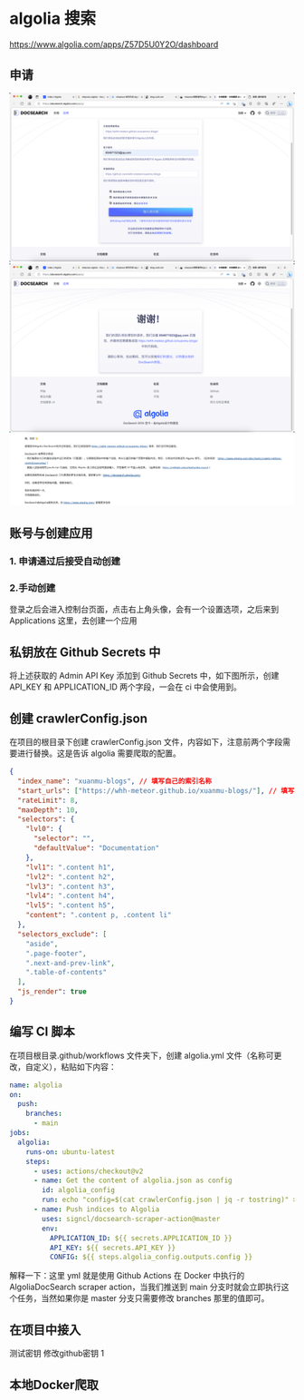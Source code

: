 # algolia 搜索
https://www.algolia.com/apps/Z57D5U0Y2O/dashboard


## 申请
![](img/algolia搜索功能/img-2023-03-27-21-01-28.png)
![](img/algolia搜索功能/img-2023-03-27-21-01-45.png)
![](img/algolia搜索功能/img-2023-03-27-21-04-22.png)
## 账号与创建应用
### 1. 申请通过后接受自动创建

### 2.手动创建
登录之后会进入控制台页面，点击右上角头像，会有一个设置选项，之后来到 Applications 这里，去创建一个应用


## 私钥放在 Github Secrets 中
将上述获取的 Admin API Key 添加到 Github Secrets 中，如下图所示，创建 API_KEY 和 APPLICATION_ID 两个字段，一会在 ci 中会使用到。

## 创建 crawlerConfig.json
在项目的根目录下创建 crawlerConfig.json 文件，内容如下，注意前两个字段需要进行替换。这是告诉 algolia 需要爬取的配置。
```json
{
  "index_name": "xuanmu-blogs", // 填写自己的索引名称
  "start_urls": ["https://whh-meteor.github.io/xuanmu-blogs/"], // 填写自己的网站地址
  "rateLimit": 8,
  "maxDepth": 10,
  "selectors": {
    "lvl0": {
      "selector": "",
      "defaultValue": "Documentation"
    },
    "lvl1": ".content h1",
    "lvl2": ".content h2",
    "lvl3": ".content h3",
    "lvl4": ".content h4",
    "lvl5": ".content h5",
    "content": ".content p, .content li"
  },
  "selectors_exclude": [
    "aside",
    ".page-footer",
    ".next-and-prev-link",
    ".table-of-contents"
  ],
  "js_render": true
}
```

## 编写 CI 脚本
在项目根目录.github/workflows 文件夹下，创建 algolia.yml 文件（名称可更改，自定义），粘贴如下内容：
```yaml
name: algolia
on:
  push:
    branches:
      - main
jobs:
  algolia:  
    runs-on: ubuntu-latest
    steps:
      - uses: actions/checkout@v2
      - name: Get the content of algolia.json as config
        id: algolia_config
        run: echo "config=$(cat crawlerConfig.json | jq -r tostring)" >> $GITHUB_OUTPUT
      - name: Push indices to Algolia
        uses: signcl/docsearch-scraper-action@master
        env:
          APPLICATION_ID: ${{ secrets.APPLICATION_ID }}
          API_KEY: ${{ secrets.API_KEY }}
          CONFIG: ${{ steps.algolia_config.outputs.config }}
```

解释一下：这里 yml 就是使用 Github Actions 在 Docker 中执行的 AlgoliaDocSearch scraper action，当我们推送到 main 分支时就会立即执行这个任务，当然如果你是 master 分支只需要修改 branches 那里的值即可。

## 在项目中接入
测试密钥 修改github密钥
1







## 本地Docker爬取

